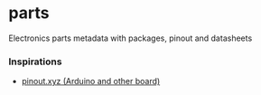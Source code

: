 # parts
Electronics parts metadata with packages, pinout and datasheets


### Inspirations

* [pinout.xyz (Arduino and other board)](https://pinout.xyz/)
